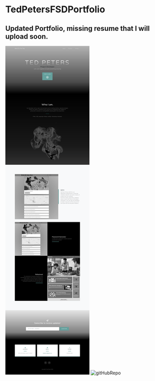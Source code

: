 # TedPetersFSDPortfolio

## Updated Portfolio, missing resume that I will upload soon.

![GitHubLiveLink](assets/img/livelinkimage.png)
![gitHubRepo](https://github.com/Drop-G/TedPetersFSDPortfolio)


